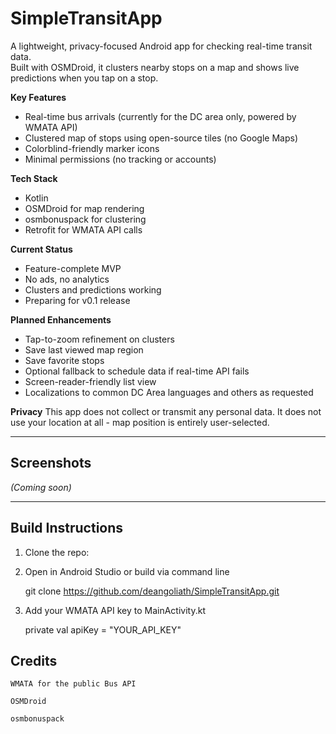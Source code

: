 # SimpleTransitApp

A lightweight, privacy-focused Android app for checking real-time transit data.  
Built with OSMDroid, it clusters nearby stops on a map and shows live predictions when you tap on a stop.

 **Key Features**
-  Real-time bus arrivals (currently for the DC area only, powered by WMATA API)
-  Clustered map of stops using open-source tiles (no Google Maps)
-  Colorblind-friendly marker icons
-  Minimal permissions (no tracking or accounts)

**Tech Stack**
- Kotlin
- OSMDroid for map rendering
- osmbonuspack for clustering
- Retrofit for WMATA API calls

 **Current Status**
- Feature-complete MVP
- No ads, no analytics
- Clusters and predictions working
- Preparing for v0.1 release

 **Planned Enhancements**
- Tap-to-zoom refinement on clusters
- Save last viewed map region
- Save favorite stops
- Optional fallback to schedule data if real-time API fails
- Screen-reader-friendly list view
- Localizations to common DC Area languages and others as requested

 **Privacy**
This app does not collect or transmit any personal data. It does not use your location at all - map position is entirely user-selected.

---

## Screenshots

*(Coming soon)*

---

##  Build Instructions

1. Clone the repo:


2. Open in Android Studio or build via command line
 
   git clone https://github.com/deangoliath/SimpleTransitApp.git

3. Add your WMATA API key to MainActivity.kt
  
   private val apiKey = "YOUR_API_KEY"

## Credits

    WMATA for the public Bus API

    OSMDroid

    osmbonuspack
